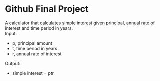 # Github Final Project
A calculator that calculates simple interest given principal, annual rate of interest and time period in years.
<br>
Input: <br>
- p, principal amount<br>
- t, time period in years<br>
 - r, annual rate of interest<br>
 
Output:<br>
* simple interest = p*t*r
